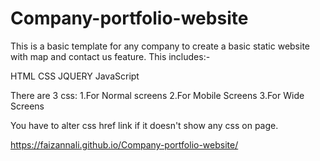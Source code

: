 # Company-portfolio-website
This is a basic template for any company to create a basic static website with map and contact us feature.
This includes:-

HTML
CSS
JQUERY
JavaScript

There are 3 css:
1.For Normal screens
2.For Mobile Screens
3.For Wide Screens

You have to alter css href link if it doesn't show any css on page.

https://faizannali.github.io/Company-portfolio-website/
